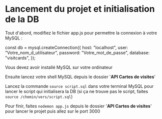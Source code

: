 # Lancement du projet et initialisation de la DB

Tout d'abord, modifiez le fichier app.js pour permettre la connexion à votre MySQL :

const db = mysql.createConnection({
host: "localhost",
user: "Votre_nom_d_utilisateur",
password: "Votre_mot_de_passe",
database: "visitcards",
});

Vous devez avoir installé MySQL sur votre ordinateur

Ensuite lancez votre shell MySQL depuis le dossier '**API Cartes de visites**'

Lancez la commande `source script.sql` dans votre terminal MySQL pour lancer le script qui initialisera la DB (si ça ne trouve pas le script, faites `source /chemin/vers/script.sql`)

Pour finir, faites `nodemon app.js` depuis le dossier '**API Cartes de visites**' pour lancer le projet puis allez sur le port 3000
